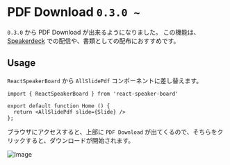 # PDF Download `0.3.0 ~`
`0.3.0` から PDF Download が出来るようになりました。
この機能は、[Speakerdeck](https://speakerdeck.com/) での配信や、書類としての配布におすすめです。

## Usage
`ReactSpeakerBoard` から `AllSlidePdf` コンポーネントに差し替えます。

```tsx
import { ReactSpeakerBoard } from 'react-speaker-board'

export default function Home () {
  return <AllSlidePdf slide={Slide} />
};
```

ブラウザにアクセスすると、上部に `PDF Download` が出てくるので、そちらをクリックすると、ダウンロードが開始されます。

![Image](/pdf.png)

